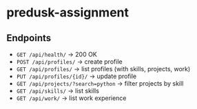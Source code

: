 # predusk-assignment
## Endpoints
- `GET /api/health/` → 200 OK
- `POST /api/profiles/` → create profile
- `GET /api/profiles/` → list profiles (with skills, projects, work)
- `PUT /api/profiles/{id}/` → update profile
- `GET /api/projects/?search=python` → filter projects by skill
- `GET /api/skills/` → list skills
- `GET /api/work/` → list work experience
